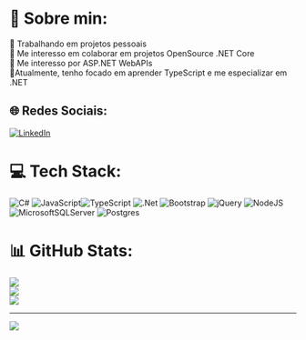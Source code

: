 # 💫 Sobre min:
🔭 Trabalhando em projetos pessoais<br>👯 Me interesso em colaborar em projetos OpenSource .NET Core<br>🤝 Me interesso por ASP.NET WebAPIs<br>🌱Atualmente, tenho focado em aprender TypeScript e me especializar em .NET <br>


## 🌐 Redes Sociais:
[![LinkedIn](https://img.shields.io/badge/LinkedIn-%230077B5.svg?logo=linkedin&logoColor=white)](https://linkedin.com/in/wellington-santos7) 

# 💻 Tech Stack:
![C#](https://img.shields.io/badge/c%23-%23239120.svg?style=for-the-badge&logo=c-sharp&logoColor=white)  ![JavaScript](https://img.shields.io/badge/javascript-%23323330.svg?style=for-the-badge&logo=javascript&logoColor=%23F7DF1E)![TypeScript](https://img.shields.io/badge/typescript-%23007ACC.svg?style=for-the-badge&logo=typescript&logoColor=white) ![.Net](https://img.shields.io/badge/.NET-5C2D91?style=for-the-badge&logo=.net&logoColor=white) ![Bootstrap](https://img.shields.io/badge/bootstrap-%23563D7C.svg?style=for-the-badge&logo=bootstrap&logoColor=white) ![jQuery](https://img.shields.io/badge/jquery-%230769AD.svg?style=for-the-badge&logo=jquery&logoColor=white)  ![NodeJS](https://img.shields.io/badge/node.js-6DA55F?style=for-the-badge&logo=node.js&logoColor=white) ![MicrosoftSQLServer](https://img.shields.io/badge/Microsoft%20SQL%20Sever-CC2927?style=for-the-badge&logo=microsoft%20sql%20server&logoColor=white) ![Postgres](https://img.shields.io/badge/postgres-%23316192.svg?style=for-the-badge&logo=postgresql&logoColor=white)

# 📊 GitHub Stats:
![](https://github-readme-stats.vercel.app/api?username=dev-wsantos&theme=city_light&hide_border=false&include_all_commits=true&count_private=true)<br/>
![](https://github-readme-streak-stats.herokuapp.com/?user=dev-wsantos&theme=city_light&hide_border=false)<br/>
![](https://github-readme-stats.vercel.app/api/top-langs/?username=dev-wsantos&theme=city_light&hide_border=false&include_all_commits=true&count_private=true&layout=compact)

---
[![](https://visitcount.itsvg.in/api?id=dev-wsantos&icon=0&color=3)](https://visitcount.itsvg.in)

<!-- Proudly created with GPRM ( https://gprm.itsvg.in ) -->
